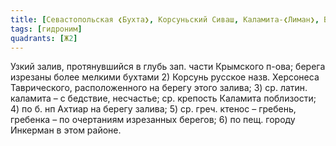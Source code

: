 ```yaml
---
title: [Севастопольская ❮Бухта❯, Корсуньский Сиваш, Каламита-❮Лиман❯, Большой рейд (в ХIХ в.)]
tags: [гидроним]
quadrants: [Ж2]
---
```


Узкий залив, протянувшийся в глубь зап. части Крымского п-ова; берега изрезаны
более мелкими бухтами 2) Корсунь русское назв. Херсонеса Таврического,
расположенного на берегу этого залива; 3) ср. латин. каламита – с бедствие,
несчастье; ср. крепость Каламита поблизости; 4) по б. нп Ахтиар на берегу
залива; 5) ср. греч. ктенос – гребень, гребенка – по очертаниям изрезанных
берегов; 6) по пещ. городу Инкерман в этом районе.

